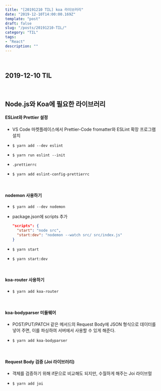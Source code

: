 ```yaml
---
title: "[20191210 TIL] koa 라이브러리"
date: "2019-12-10T14:00:00.169Z"
template: "post"
draft: false
slug: "/posts/20191210-TIL/"
category: "TIL"
tags:
- "React"
description: ""
---
```


<br>

## 2019-12-10 TIL

<br>

## Node.js와 Koa에 필요한 라이브러리

#### ESLint와 Prettier 설정

- VS Code 마켓플레이스에서 Prettier-Code fromatter와 ESLint 확장 프로그램 설치

- `$ yarn add --dev eslint`

- `$ yarn run eslint --init`

- `.prettierrc`

- `$ yarn add eslint-config-prettierrc`

<br>

#### nodemon 사용하기

- `$ yarn add --dev nodemon`

- package.json에 scripts 추가

  ``` JSON
  "scripts": {
    "start": "node src",
    "start:dev": "nodemon --watch src/ src/index.js"
  }
  ```

- `$ yarn start`

- `$ yarn start:dev`

<br>

#### koa-router 사용하기

- `$ yarn add koa-router`

<br>

#### koa-bodyparser 미들웨어

- POST/PUT/PATCH 같은 메서드의 Request Body에 JSON 형식으로 데이터를 넣어 주면, 이를 파싱하여 서버에서 사용할 수 있게 해준다.

- `$ yarn add koa-bodyparser`

<br>

#### Request Body 검증 (Joi 라이브러리)

- 객체를 검증하기 위해 if문으로 비교해도 되지만, 수월하게 해주는 Joi 라이브럴

- `$ yarn add joi`
